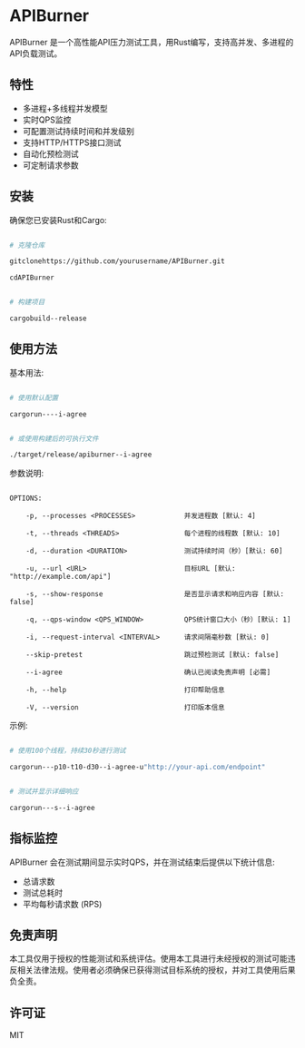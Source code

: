 # APIBurner

APIBurner 是一个高性能API压力测试工具，用Rust编写，支持高并发、多进程的API负载测试。

## 特性

- 多进程+多线程并发模型
- 实时QPS监控
- 可配置测试持续时间和并发级别
- 支持HTTP/HTTPS接口测试
- 自动化预检测试
- 可定制请求参数

## 安装

确保您已安装Rust和Cargo:

```bash

# 克隆仓库

gitclonehttps://github.com/yourusername/APIBurner.git

cdAPIBurner


# 构建项目

cargobuild--release

```

## 使用方法

基本用法:

```bash

# 使用默认配置

cargorun----i-agree


# 或使用构建后的可执行文件

./target/release/apiburner--i-agree

```

参数说明:

```

OPTIONS:

    -p, --processes <PROCESSES>            并发进程数 [默认: 4]

    -t, --threads <THREADS>                每个进程的线程数 [默认: 10]

    -d, --duration <DURATION>              测试持续时间（秒）[默认: 60]

    -u, --url <URL>                        目标URL [默认: "http://example.com/api"]

    -s, --show-response                    是否显示请求和响应内容 [默认: false]

    -q, --qps-window <QPS_WINDOW>          QPS统计窗口大小（秒）[默认: 1]

    -i, --request-interval <INTERVAL>      请求间隔毫秒数 [默认: 0]

    --skip-pretest                         跳过预检测试 [默认: false]

    --i-agree                              确认已阅读免责声明 [必需]

    -h, --help                             打印帮助信息

    -V, --version                          打印版本信息

```

示例:

```bash

# 使用100个线程，持续30秒进行测试

cargorun---p10-t10-d30--i-agree-u"http://your-api.com/endpoint"


# 测试并显示详细响应

cargorun---s--i-agree

```

## 指标监控

APIBurner 会在测试期间显示实时QPS，并在测试结束后提供以下统计信息:

- 总请求数
- 测试总耗时
- 平均每秒请求数 (RPS)

## 免责声明

本工具仅用于授权的性能测试和系统评估。使用本工具进行未经授权的测试可能违反相关法律法规。使用者必须确保已获得测试目标系统的授权，并对工具使用后果负全责。

## 许可证

MIT
